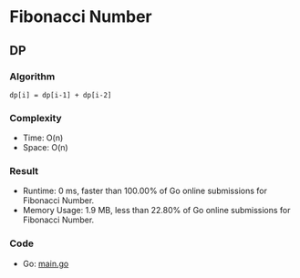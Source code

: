 # Fibonacci Number
## DP
### Algorithm
`dp[i] = dp[i-1] + dp[i-2]`
### Complexity
- Time: O(n)
- Space: O(n)

### Result
- Runtime: 0 ms, faster than 100.00% of Go online submissions for Fibonacci Number.
- Memory Usage: 1.9 MB, less than 22.80% of Go online submissions for Fibonacci Number.
### Code
- Go: [main.go](#maingo)
